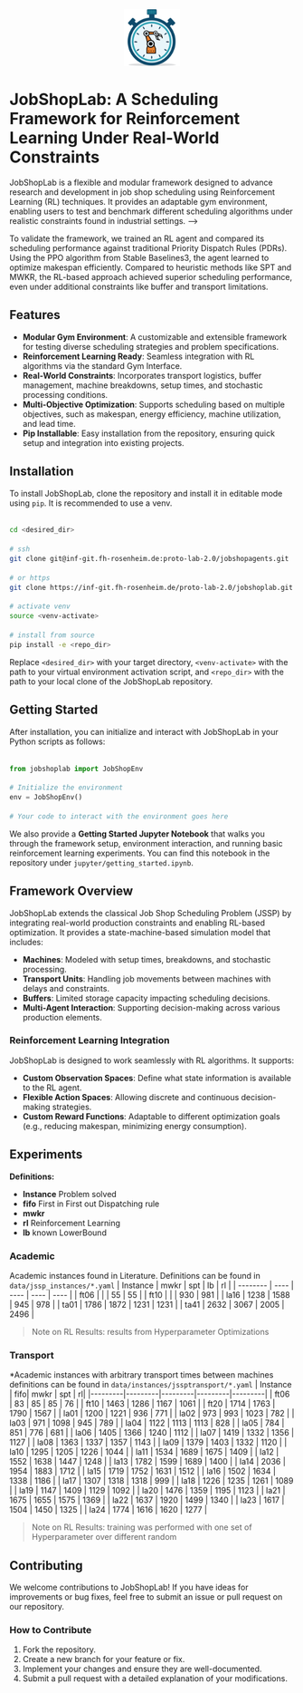 <div align="center">
    <img src="docs/assets/JobShopLabLogo.svg" alt="JobShopLab Logo" width="100"/>
</div>

# JobShopLab: A Scheduling Framework for Reinforcement Learning Under Real-World Constraints
<!-- 
<p align="center">
    <a href="https://lbesson.mit-license.org/" alt="Backers on Open Collective">
        <img src="https://img.shields.io/badge/License-MIT-green.svg?logo=github" /></a>
    <!-- <a href="https://shields.io/community#sponsors" alt="Sponsors on Open Collective">
        <img src="https://img.shields.io/opencollective/sponsors/shields" /></a>
    <a href="https://github.com/badges/shields/pulse" alt="Activity">
        <img src="https://img.shields.io/github/commit-activity/m/badges/shields" /></a>
    <a href="https://github.com/badges/shields/discussions" alt="Discussions">
        <img src="https://img.shields.io/github/discussions/badges/shields" /></a>
    <a href="https://github.com/badges/shields/actions/workflows/daily-tests.yml">
        <img src="https://img.shields.io/github/actions/workflow/status/badges/shields/daily-tests.yml?label=daily%20tests"
            alt="Daily Tests Status"></a>
    <a href="https://coveralls.io/github/badges/shields">
        <img src="https://img.shields.io/coveralls/github/badges/shields"
            alt="Code Coverage"></a>
    <a href="https://discord.gg/HjJCwm5">
        <img src="https://img.shields.io/discord/308323056592486420?logo=discord&logoColor=white"
            alt="Chat on Discord"></a> -->
</p>


JobShopLab is a flexible and modular framework designed to advance research and development in job shop scheduling using Reinforcement Learning (RL) techniques. It provides an adaptable gym environment, enabling users to test and benchmark different scheduling algorithms under realistic constraints found in industrial settings. -->

To validate the framework, we trained an RL agent and compared its scheduling performance against traditional Priority Dispatch Rules (PDRs). Using the PPO algorithm from Stable Baselines3, the agent learned to optimize makespan efficiently. Compared to heuristic methods like SPT and MWKR, the RL-based approach achieved superior scheduling performance, even under additional constraints like buffer and transport limitations.

## Features

- **Modular Gym Environment**: A customizable and extensible framework for testing diverse scheduling strategies and problem specifications.
- **Reinforcement Learning Ready**: Seamless integration with RL algorithms via the standard Gym Interface.
- **Real-World Constraints**: Incorporates transport logistics, buffer management, machine breakdowns, setup times, and stochastic processing conditions.
- **Multi-Objective Optimization**: Supports scheduling based on multiple objectives, such as makespan, energy efficiency, machine utilization, and lead time.
- **Pip Installable**: Easy installation from the repository, ensuring quick setup and integration into existing projects.

## Installation

To install JobShopLab, clone the repository and install it in editable mode using `pip`. It is recommended to use a venv.

```bash

cd <desired_dir>

# ssh
git clone git@inf-git.fh-rosenheim.de:proto-lab-2.0/jobshopagents.git !# TODO Change url

# or https
git clone https://inf-git.fh-rosenheim.de/proto-lab-2.0/jobshoplab.git !# TODO Change url

# activate venv
source <venv-activate>

# install from source
pip install -e <repo_dir>
```

Replace `<desired_dir>` with your target directory, `<venv-activate>` with the path to your virtual environment activation script, and `<repo_dir>` with the path to your local clone of the JobShopLab repository.

## Getting Started

After installation, you can initialize and interact with JobShopLab in your Python scripts as follows:

```python

from jobshoplab import JobShopEnv

# Initialize the environment
env = JobShopEnv()

# Your code to interact with the environment goes here

```

We also provide a **Getting Started Jupyter Notebook** that walks you through the framework setup, environment interaction, and running basic reinforcement learning experiments. You can find this notebook in the repository under `jupyter/getting_started.ipynb`.

## Framework Overview

JobShopLab extends the classical Job Shop Scheduling Problem (JSSP) by integrating real-world production constraints and enabling RL-based optimization. It provides a state-machine-based simulation model that includes:

- **Machines**: Modeled with setup times, breakdowns, and stochastic processing.
- **Transport Units**: Handling job movements between machines with delays and constraints.
- **Buffers**: Limited storage capacity impacting scheduling decisions.
- **Multi-Agent Interaction**: Supporting decision-making across various production elements.

### Reinforcement Learning Integration

JobShopLab is designed to work seamlessly with RL algorithms. It supports:

- **Custom Observation Spaces**: Define what state information is available to the RL agent.
- **Flexible Action Spaces**: Allowing discrete and continuous decision-making strategies.
- **Custom Reward Functions**: Adaptable to different optimization goals (e.g., reducing makespan, minimizing energy consumption).


## Experiments

**Definitions:** <br>
- **Instance** Problem solved<br>
- **fifo** First in First out Dispatching rule <br>
- **mwkr**  <br>
- **rl** Reinforcement Learning<br>
- **lb** known LowerBound <br>

### Academic
Academic instances found in Literature. Definitions can be found in `data/jssp_instances/*.yaml`
| Instance | mwkr | spt  | lb   | rl |
| -------- | ---- | ---- | ---- | ---- |
| ft06     |      |      | 55   | 55   |
| ft10     |      |      | 930  | 981  |
| la16     | 1238 | 1588 | 945  | 978  |
| ta01     | 1786 | 1872 | 1231 | 1231 |
| ta41     | 2632 | 3067 | 2005 | 2496 |


> Note on RL Results: results from Hyperparameter Optimizations 

### Transport
*Academic instances with arbitrary transport times between machines
definitions can be found in 
`data/instances/jssptransport/*.yaml`
| Instance | fifo| mwkr | spt | rl|
|---------|---------|---------|---------|---------|
| ft06    | 83      | 85      | 85      | 76      |
| ft10    | 1463    | 1286    | 1167    | 1061    |
| ft20    | 1714    | 1763    | 1790    | 1567    |
| la01    | 1200    | 1221    | 936     | 771     |
| la02    | 973     | 993     | 1023    | 782     |
| la03    | 971     | 1098    | 945     | 789     |
| la04    | 1122    | 1113    | 1113    | 828     |
| la05    | 784     | 851     | 776     | 681     |
| la06    | 1405    | 1366    | 1240    | 1112    |
| la07    | 1419    | 1332    | 1356    | 1127    |
| la08    | 1363    | 1337    | 1357    | 1143    |
| la09    | 1379    | 1403    | 1332    | 1120    |
| la10    | 1295    | 1205    | 1226    | 1044    |
| la11    | 1534    | 1689    | 1675    | 1409    |
| la12    | 1552    | 1638    | 1447    | 1248    |
| la13    | 1782    | 1599    | 1689    | 1400    |
| la14    | 2036    | 1954    | 1883    | 1712    |
| la15    | 1719    | 1752    | 1631    | 1512    |
| la16    | 1502    | 1634    | 1338    | 1186    |
| la17    | 1307    | 1318    | 1318    | 999     |
| la18    | 1226    | 1235    | 1261    | 1089    |
| la19    | 1147    | 1409    | 1129    | 1092    |
| la20    | 1476    | 1359    | 1195    | 1123    |
| la21    | 1675    | 1655    | 1575    | 1369    |
| la22    | 1637    | 1920    | 1499    | 1340    |
| la23    | 1617    | 1504    | 1450    | 1325    |
| la24    | 1774    | 1616    | 1620    | 1277    |

> Note on RL Results: training was performed with one set of Hyperparameter over different random

## Contributing

We welcome contributions to JobShopLab! If you have ideas for improvements or bug fixes, feel free to submit an issue or pull request on our repository.

### How to Contribute

1. Fork the repository.
2. Create a new branch for your feature or fix.
3. Implement your changes and ensure they are well-documented.
4. Submit a pull request with a detailed explanation of your modifications.
